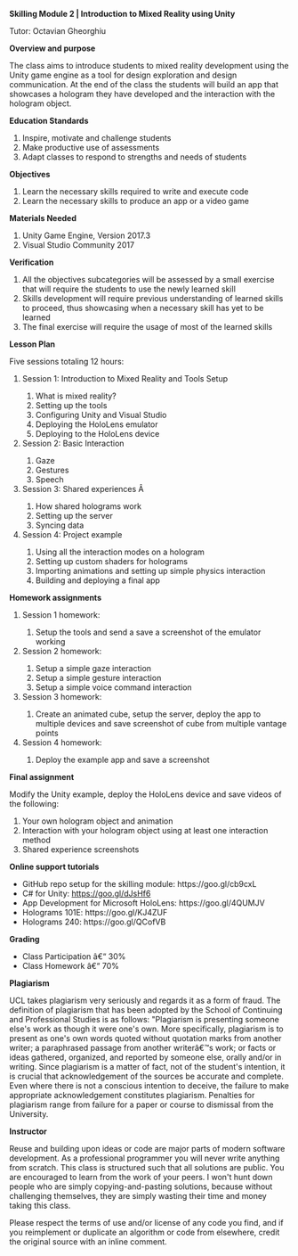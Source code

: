 <p><strong>Skilling Module 2 | Introduction to Mixed Reality using Unity</strong></p>
<p>Tutor: Octavian Gheorghiu</p>
<p><strong>Overview and purpose</strong></p>
<p>The class aims to introduce students to mixed reality development using the Unity game engine as a tool for design exploration and design communication. At the end of the class the students will build an app that showcases a hologram they have developed and the interaction with the hologram object.</p>
<p><strong>Education Standards</strong></p>
<ol>
<li>Inspire, motivate and challenge students</li>
<li>Make productive use of assessments</li>
<li>Adapt classes to respond to strengths and needs of students</li>
</ol>
<p><strong>Objectives</strong></p>
<ol>
<li>Learn the necessary skills required to write and execute code</li>
<li>Learn the necessary skills to produce an app or a video game</li>
</ol>
<p><strong>Materials Needed</strong></p>
<ol>
<li>Unity Game Engine, Version 2017.3</li>
<li>Visual Studio Community 2017</li>
</ol>
<p><strong>Verification</strong></p>
<ol>
<li>All the objectives subcategories will be assessed by a small exercise that will require the students to use the newly learned skill</li>
<li>Skills development will require previous understanding of learned skills to proceed, thus showcasing when a necessary skill has yet to be learned</li>
<li>The final exercise will require the usage of most of the learned skills</li>
</ol>
<p><strong>Lesson Plan</strong></p>
<p>Five sessions totaling 12 hours:</p>
<ol>
<li>Session 1: Introduction to Mixed Reality and Tools Setup</li>
<ol>
<li>What is mixed reality?</li>
<li>Setting up the tools</li>
<li>Configuring Unity and Visual Studio</li>
<li>Deploying the HoloLens emulator</li>
<li>Deploying to the HoloLens device</li>
</ol>
<li>Session 2: Basic Interaction</li>
<ol>
<li>Gaze</li>
<li>Gestures</li>
<li>Speech</li>
</ol>
<li>Session 3: Shared experiences &Acirc;&nbsp;</li>
<ol>
<li>How shared holograms work</li>
<li>Setting up the server</li>
<li>Syncing data</li>
</ol>
<li>Session 4: Project example</li>
<ol>
<li>Using all the interaction modes on a hologram</li>
<li>Setting up custom shaders for holograms</li>
<li>Importing animations and setting up simple physics interaction</li>
<li>Building and deploying a final app</li>
</ol>
</ol>
<p><strong>Homework assignments</strong></p>
<ol>
<li>Session 1 homework:</li>
<ol>
<li>Setup the tools and send a save a screenshot of the emulator working</li>
</ol>
<li>Session 2 homework:</li>
<ol>
<li>Setup a simple gaze interaction</li>
<li>Setup a simple gesture interaction</li>
<li>Setup a simple voice command interaction</li>
</ol>
<li>Session 3 homework:</li>
<ol>
<li>Create an animated cube, setup the server, deploy the app to multiple devices and save screenshot of cube from multiple vantage points</li>
</ol>
<li>Session 4 homework:</li>
<ol>
<li>Deploy the example app and save a screenshot</li>
</ol>
</ol>
<p><strong>Final assignment</strong></p>
<p>Modify the Unity example, deploy the HoloLens device and save videos of the following:</p>
<ol>
<li>Your own hologram object and animation</li>
<li>Interaction with your hologram object using at least one interaction method</li>
<li>Shared experience screenshots</li>
</ol>
<p><strong>Online support tutorials</strong></p>
<ul>
<li>GitHub repo setup for the skilling module: https://goo.gl/cb9cxL</li>
<li>C# for Unity: <a href="https://goo.gl/dJsHf6">https://goo.gl/dJsHf6</a></li>
<li>App Development for Microsoft HoloLens: https://goo.gl/4QUMJV</li>
<li>Holograms 101E: https://goo.gl/KJ4ZUF</li>
<li>Holograms 240: https://goo.gl/QCofVB</li>
</ul>
<p><strong>Grading</strong></p>
<ul>
<li>Class Participation &acirc;&euro;&ldquo; 30%</li>
<li>Class Homework &acirc;&euro;&ldquo; 70%</li>
</ul>
<p><strong>Plagiarism</strong></p>
<p>UCL takes plagiarism very seriously and regards it as a form of fraud. The definition of plagiarism that has been adopted by the School of Continuing and Professional Studies is as follows: "Plagiarism is presenting someone else's work as though it were one's own. More specifically, plagiarism is to present as one's own words quoted without quotation marks from another writer; a paraphrased passage from another writer&acirc;&euro;&trade;s work; or facts or ideas gathered, organized, and reported by someone else, orally and/or in writing. Since plagiarism is a matter of fact, not of the student's intention, it is crucial that acknowledgement of the sources be accurate and complete. Even where there is not a conscious intention to deceive, the failure to make appropriate acknowledgement constitutes plagiarism. Penalties for plagiarism range from failure for a paper or course to dismissal from the University.</p>
<p><strong>Instructor</strong></p>
<p>Reuse and building upon ideas or code are major parts of modern software development. As a professional programmer you will never write anything from scratch. This class is structured such that all solutions are public. You are encouraged to learn from the work of your peers. I won't hunt down people who are simply copying-and-pasting solutions, because without challenging themselves, they are simply wasting their time and money taking this class.</p>
<p>Please respect the terms of use and/or license of any code you find, and if you reimplement or duplicate an algorithm or code from elsewhere, credit the original source with an inline comment.</p>
